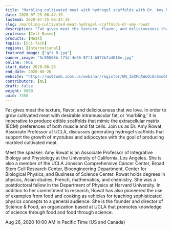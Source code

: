 ```yaml
---
title: "Marbling cultivated meat with hydrogel scaffolds with Dr. Amy Rowat"
date: 2020-07-25 08:47:19
lastmod: 2020-07-25 08:47:19
slug: /marbling-cultivated-meat-hydrogel-scaffolds-dr-amy-rowat
description: "Fat gives meat the texture, flavor, and deliciousness that we love. In order to grow cultivated meat with desirable intramuscular fat, or ‘marbling,’ it is imperative to produce edible scaffolds that mimic the extracellular matrix (ECM) preferences of both muscle and fat cells. Join us as Dr. Amy Rowat, Associate Professor at UCLA, discusses generating hydrogel scaffolds that support the growth of myotubes and adipocytes with the goal of producing marbled cultivated meat."
proteins: [Cell-Based]
products: [Meat]
topics: [Sci-Tech]
regions: [International]
featured_image: ["gfi_0.jpg"]
banner_image: "5c95568b-f71d-4e56-87f1-b572b7a4616e.jpg"
online: TRUE
start_date: 2020-08-26
end_date: 2020-08-26
website: "https://us02web.zoom.us/webinar/register/WN_ImXFqAWoQcGsSmwQF03Ktg"
contributors: [NL]
draft: false
weight: 5000
uuid: 7350
---
```

<p>Fat gives meat the texture, flavor, and deliciousness that we love. In order to grow cultivated meat with desirable intramuscular fat, or ‘marbling,’ it is imperative to produce edible scaffolds that mimic the extracellular matrix (ECM) preferences of both muscle and fat cells. Join us as Dr. Amy Rowat, Associate Professor at UCLA, discusses generating hydrogel scaffolds that support the growth of myotubes and adipocytes with the goal of producing marbled cultivated meat.</p>
<p>Meet the speaker: Amy Rowat is an Associate Professor of Integrative Biology and Physiology at the University of California, Los Angeles. She is also a member of the UCLA Jonsson Comprehensive Cancer Center, Broad Stem Cell Research Center, Bioengineering Department, Center for Biological Physics, and Business of Science Center. Rowat holds degrees in physics, Asian studies, French, mathematics, and chemistry. She was a postdoctoral fellow in the Department of Physics at Harvard University. In addition to her commitment to research, Rowat has also pioneered the use of examples from food and cooking as vehicles for teaching sophisticated physics concepts to a general audience. She is the founder and director of Science & Food, an organization based at UCLA that promotes knowledge of science through food and food through science.</p>
<p>Aug 26, 2020 10:00 AM in Pacific Time (US and Canada)</p>
